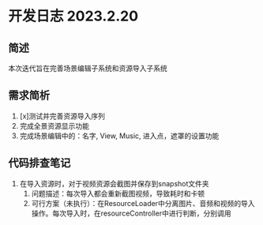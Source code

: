 # 开发日志 2023.2.20

## 简述
本次迭代旨在完善场景编辑子系统和资源导入子系统

## 需求简析
1. [x]测试并完善资源导入序列
2. 完成全景资源显示功能
3. 完成场景编辑中的：名字, View, Music, 进入点，遮罩的设置功能

## 代码排查笔记
1. 在导入资源时，对于视频资源会截图并保存到snapshot文件夹
    1. 问题描述：每次导入都会重新截图视频，导致耗时和卡顿
    2. 可行方案（未执行）：在ResourceLoader中分离图片、音频和视频的导入操作。每次导入时，在resourceController中进行判断，分别调用